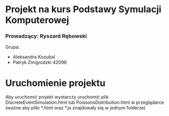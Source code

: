 # Projekt na kurs Podstawy Symulacji Komputerowej
### Prowadzący: Ryszard Rębowski
Grupa: 
 - Aleksandra Kozubal
 - Patryk Żmigrodzki 42096
# Uruchomienie projektu
Aby uruchomić projekt wystarczy uruchomić plik DiscreteEventSimulation.html lub PoissonsDistribution.html w przeglądarce (ważne aby pliki *.html oraz *.js znajdowały się w jednym folderze)

